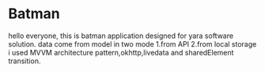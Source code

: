 # Batman
hello everyone,
this is batman application designed for yara software solution.
data come from model in two mode 1.from API 2.from local storage
i used MVVM architecture pattern,okhttp,livedata and sharedElement transition.
